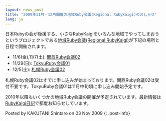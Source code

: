 ```yaml
---
layout: news_post
title: "2009年11月・12月開催の地域Ruby会議(Regional RubyKaigi)のおしらせ"
lang: ja
---
```


日本Rubyの会が後援する、小さなRubyKaigiをいろんな地域でやってしまおうというプロジェクトである[地域Ruby会議(Regional
RubyKaigi)][1]が下記の場所と日程で開催されます。

* 11/6(金),11/7(土): [関西Ruby会議02][2]
* 11/29(日): [TokyuRuby会議01][3]
* 12/5(土): [札幌Ruby会議02][4]

札幌Ruby会議02はすでに申し込みが始まっております。関西Ruby会議02は受付不要です。TokyuRuby会議01は11月中旬頃に申し込み開始予定です。

2010年以降もいくつかの地域Ruby会議の開催が予定されています。最新情報は[RubyKaigi日記][5]で都度お知らせしています。

Posted by KAKUTANI Shintaro on 03 Nov 2009
{: .post-info}



[1]: http://regional.rubykaigi.org/ 
[2]: http://regional.rubykaigi.org/kansai02 
[3]: http://regional.rubykaigi.org/tokyu01 
[4]: http://regional.rubykaigi.org/sapporo02 
[5]: http://rubykaigi.tdiary.net/ 
